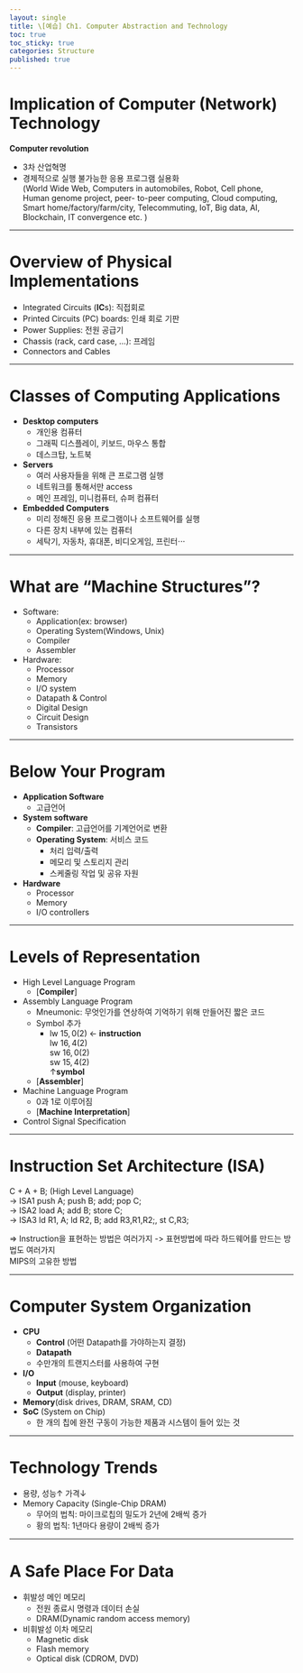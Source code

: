 ```yaml
---
layout: single
title: \[예습] Ch1. Computer Abstraction and Technology
toc: true
toc_sticky: true
categories: Structure
published: true
---
```


# Implication of Computer (Network) Technology
**Computer revolution**	
* 3차 산업혁명
* 경제적으로 실행 불가능한 응용 프로그램 실용화<br/>
  (World Wide Web, Computers in automobiles, Robot, Cell phone,<br/>
   Human genome project, peer- to-peer computing, Cloud computing,<br/>
   Smart home/factory/farm/city, Telecommuting, IoT, Big data, AI,<br/>
   Blockchain, IT convergence etc. )

------------

# Overview of Physical Implementations 
* Integrated Circuits (**IC**s): 직접회로
* Printed Circuits (PC) boards: 인쇄 회로 기판
* Power Supplies: 전원 공급기
* Chassis (rack, card case, …): 프레임
* Connectors and Cables

------------

# Classes of Computing Applications
* **Desktop computers**
   * 개인용 컴퓨터
   * 그래픽 디스플레이, 키보드, 마우스 통합
   * 데스크탑, 노트북
* **Servers**
   * 여러 사용자들을 위해 큰 프로그램 실행
   * 네트워크를 통해서만 access
   * 메인 프레임, 미니컴퓨터, 슈퍼 컴퓨터
* **Embedded Computers**
   * 미리 정해진 응용 프로그램이나 소프트웨어를 실행
   * 다른 장치 내부에 있는 컴퓨터
   * 세탁기, 자동차, 휴대폰, 비디오게임, 프린터⋅⋅⋅

------------

# What are “Machine Structures”?
* Software: 
  * Application(ex: browser) 
  * Operating System(Windows, Unix) 
  * Compiler 
  * Assembler
* Hardware: 
  * Processor
  * Memory
  * I/O system 
  * Datapath & Control 
  * Digital Design 
  * Circuit Design 
  * Transistors

------------

# Below Your Program
* **Application Software**
   * 고급언어
* **System software**
   * **Compiler**: 고급언어를 기계언어로 변환
   * **Operating System**: 서비스 코드
        * 처리 입력/출력
        * 메모리 및 스토리지 관리
        * 스케줄링 작업 및 공유 자원
* **Hardware**
   * Processor
   * Memory
   * I/O controllers

------------

# Levels of Representation
* High Level Language Program
    * [**Compiler**]
* Assembly Language Program
    * Mneumonic: 무엇인가를 연상하여 기억하기 위해 만들어진 짧은 코드
    * Symbol 추가
        * lw $15, 0($2) ← **instruction**<br/> 
          lw $16, 4($2)<br/>
          sw $16, 0($2)<br/>
          sw $15, 4($2)<br/>
          ↑**symbol**
    * [**Assembler**]
* Machine Language Program
    * 0과 1로 이루어짐
    * [**Machine Interpretation**]
* Control Signal Specification

------------

# Instruction Set Architecture (ISA)
C + A + B; (High Level Language)<br/>
-> ISA1 push A; push B; add; pop C;<br/>
-> ISA2 load A; add B; store C;<br/>
-> ISA3 ld R1, A; ld R2, B; add R3,R1,R2;, st C,R3;<br/>

=> Instruction을 표현하는 방법은 여러가지 -> 표현방법에 따라 하드웨어를 만드는 방법도 여러가지<br/>
MIPS의 고유한 방법

------------

# Computer System Organization
* **CPU**
    * **Control** (어떤 Datapath를 가야하는지 결정)
    * **Datapath**
    * 수만개의 트랜지스터를 사용하여 구현
* **I/O**
    * **Input** (mouse, keyboard)
    * **Output** (display, printer)
* **Memory**(disk drives, DRAM, SRAM, CD)
* **SoC** (System on Chip)
    * 한 개의 칩에 완전 구동이 가능한 제품과 시스템이 들어 있는 것

------------

# Technology Trends
* 용량, 성능↑ 가격↓
* Memory Capacity (Single-Chip DRAM)
    * 무어의 법칙: 마이크로칩의 밀도가 2년에 2배씩 증가
    * 황의 법칙: 1년마다 용량이 2배씩 증가

------------

# A Safe Place For Data
* 휘발성 메인 메모리
    * 전원 종료시 명령과 데이터 손실
    * DRAM(Dynamic random access memory)
* 비휘발성 이차 메모리
    * Magnetic disk
    * Flash memory
    * Optical disk (CDROM, DVD)




